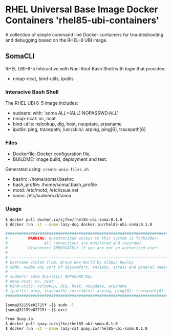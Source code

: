 # RHEL Universal Base Image Docker Containers 'rhel85-ubi-containers'

A collection of simple command line Docker containers for troubleshooting and debugging based on the RHEL-8 UBI image.

## SomaCLI

RHEL UBI-8-5 Interactive with Non-Root Bash Shell with login that provides:

* nmap-ncat, bind-utils, iputils

### Interacive Bash Shell

The RHEL UBI 8-5 image includes:
* sudoers: with: 'soma ALL=(ALL) NOPASSWD:ALL'
* nmap-ncat: nc, ncat
* bind-utils: nslookup, dig, host, nsupdate, arpaname
* iputils: ping, tracepath; /usr/sbin/: arping, ping[6], tracepath[6]

### Files

* Dockerfile: Docker configuration file.
* BUILDME: Image build, deployment and test.

Generated using: `create-unix-files.sh`

* bashrc: /home/soma/.bashrc
* bash_profile: /home/soma/.bash_profile
* motd: /etc/motd, /etc/issue.net
* soma: /etc/sudoers.d/soma

### Usage

```bash
$ docker pull docker.io/sjfke/rhel85-ubi-soma:0.1.0
$ docker run -it --name lazy-dog docker.io/rhel85-ubi-soma:0.1.0

##############################################################################
#         WARNING: Unauthorized access to this system is forbidden!          #
#                All connections are monitored and recorded.                 #
#         Disconnect IMMEDIATELY if you are not an authorized user!          #
#                                                                            #
# -------------------------------------------------------------------------- #
# Username stolen from: Brave New World by Aldous Huxley                     #
# SOMA: numbs any sort of discomfort, anxiety, stress and general uneasiness #
# -------------------------------------------------------------------------- #
# sudoers: soma ALL=(ALL) NOPASSWD:ALL                                       #
# nmap-ncat: nc, ncat                                                        #
# bind-utils: nslookup, dig, host, nsupdate, arpaname                        #
# iputils: ping, tracepath; /usr/sbin/: arping, ping[6], tracepath[6]        #
##############################################################################

[soma@32159e02715f ~]$ sudo -l
[soma@32159e02715f ~]$ exit

From Quay.io:
$ docker pull quay.io/sjfke/rhel85-ubi-soma:0.1.0
$ docker run -it --name lazy-cat quay.io/rhel85-ubi-soma:0.1.0
```